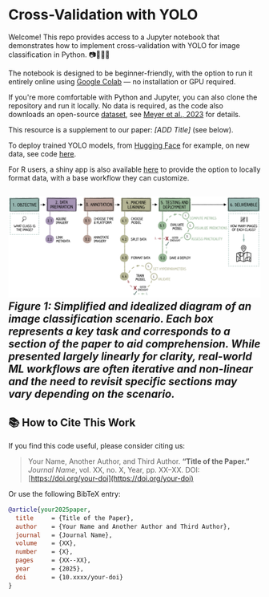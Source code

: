 # Cross-Validation with YOLO


Welcome! This repo provides access to a Jupyter notebook that demonstrates how to implement cross-validation with YOLO for image classification in Python. 📷🌊🐙🤖

The notebook is designed to be beginner-friendly, with the option to run it entirely online using [Google Colab](https://colab.research.google.com/github/CGame1/Img_classificaton_guide/blob/main/notebooks/CrossVal_with_Yolo_colab.ipynb) — no installation or GPU required.

If you're more comfortable with Python and Jupyter, you can also clone the repository and run it locally. No data is required, as the code also downloads an open-source [dataset](https://doi.pangaea.de/10.1594/PANGAEA.949920), see [Meyer et al., 2023](https://www.sciencedirect.com/science/article/pii/S0967063722002333#da0010) for details.

This resource is a supplement to our paper: _[ADD Title]_ (see below).

To deploy trained YOLO models, from [Hugging Face](https://huggingface.co/) for example, on new data, see code [here](). 

For R users, a shiny app is also available [here]() to provide the option to locally format data, with a base workflow they can customize.

![Classification workflow](https://github.com/CGame1/Img_classificaton_guide/blob/main/docs/workflow.png?raw=true)
*Figure 1: Simplified and idealized diagram of an image classification scenario. Each box represents a key task and corresponds to a section of the paper to aid comprehension.  While presented largely linearly for clarity, real-world ML workflows are often iterative and non-linear and the need to revisit specific sections may vary depending on the scenario.*
---


## 📚 How to Cite This Work


If you find this code useful, please consider citing us:

> Your Name, Another Author, and Third Author. **“Title of the Paper.”** *Journal Name*, vol. XX, no. X, Year, pp. XX–XX. DOI: [https://doi.org/your-doi](https://doi.org/your-doi)

Or use the following BibTeX entry:

```bibtex
@article{your2025paper,
  title     = {Title of the Paper},
  author    = {Your Name and Another Author and Third Author},
  journal   = {Journal Name},
  volume    = {XX},
  number    = {X},
  pages     = {XX--XX},
  year      = {2025},
  doi       = {10.xxxx/your-doi}
}

